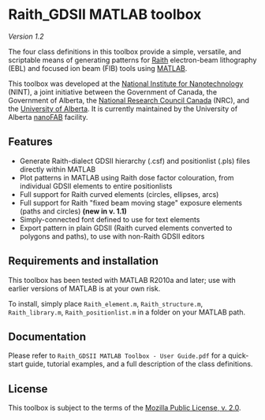 Raith_GDSII MATLAB toolbox
==========================

*Version 1.2*

The four class definitions in this toolbox provide a simple, versatile, and scriptable means of generating patterns for [Raith](http://www.raith.com) electron-beam lithography (EBL) and focused ion beam (FIB) tools using [MATLAB](http://www.mathworks.com/products/matlab/).

This toolbox was developed at the [National Institute for Nanotechnology](http://nint-innt.ca) (NINT), a joint initiative between the Government of Canada, the Government of Alberta, the [National Research Council Canada](http://www.nrc-cnrc.gc.ca) (NRC), and the [University of Alberta](http://www.ualberta.ca).  It is currently maintained by the University of Alberta [nanoFAB](http://nanofab.ualberta.ca) facility.


Features
--------

* Generate Raith-dialect GDSII hierarchy (.csf) and positionlist (.pls) files directly within MATLAB
* Plot patterns in MATLAB using Raith dose factor colouration, from individual GDSII elements to entire positionlists
* Full support for Raith curved elements (circles, ellipses, arcs)  
* Full support for Raith "fixed beam moving stage" exposure elements (paths and circles)  **(new in v. 1.1)**
* Simply-connected font defined to use for text elements
* Export pattern in plain GDSII (Raith curved elements converted to polygons and paths), to use with non-Raith GDSII editors


Requirements and installation
-----------------------------

This toolbox has been tested with MATLAB R2010a and later; use with earlier versions of MATLAB is at your own risk.

To install, simply place `Raith_element.m`, `Raith_structure.m`, `Raith_library.m`, `Raith_positionlist.m` in a folder on your MATLAB path.


Documentation
-------------

Please refer to `Raith_GDSII MATLAB Toolbox - User Guide.pdf` for a quick-start guide, tutorial examples, and a full description of the class definitions.


License
-------

This toolbox is subject to the terms of the [Mozilla Public License, v. 2.0](http://mozilla.org/MPL/2.0/). 